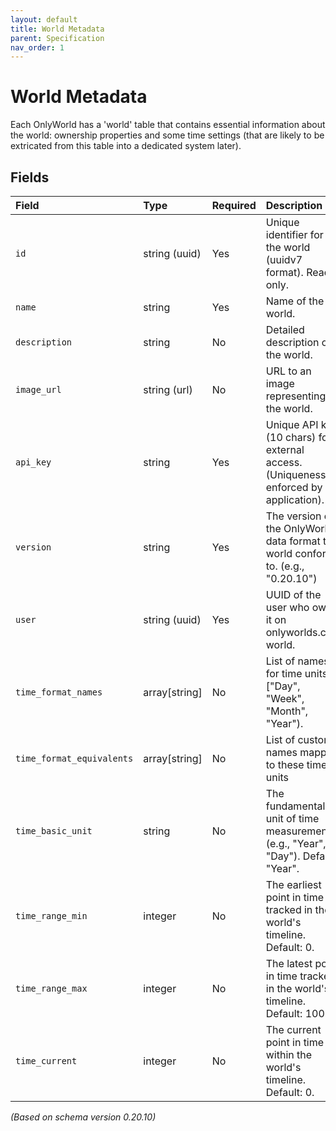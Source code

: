 ```yaml
---
layout: default
title: World Metadata
parent: Specification
nav_order: 1
---
```


# World Metadata

Each OnlyWorld has a 'world' table that contains essential information about the world: ownership properties and some time settings (that are likely to be extricated from this table into a dedicated system later).

## Fields

| Field                     | Type           | Required | Description                                                                                                |
| :------------------------ | :------------- | :------- | :--------------------------------------------------------------------------------------------------------- |
| `id`                      | string (uuid)  | Yes      | Unique identifier for the world (uuidv7 format). Read-only.                                                |
| `name`                    | string         | Yes      | Name of the world.                                                                                         |
| `description`             | string         | No       | Detailed description of the world.                                                                         |
| `image_url`               | string (url)   | No       | URL to an image representing the world.                                                                    |
| `api_key`                 | string         | Yes      | Unique API key (10 chars) for external access. (Uniqueness enforced by application).                        |
| `version`                 | string         | Yes      | The version of the OnlyWorlds data format this world conforms to. (e.g., "0.20.10")                          |
| `user`                    | string (uuid)  | Yes      | UUID of the user who owns it on onlyworlds.com world.                                                                      |
| `time_format_names`       | array[string]  | No       | List of names for time units ["Day", "Week", "Month", "Year").             
| `time_format_equivalents` | array[string] | No        | List of custom names mapped to these time units     |                   |
| `time_basic_unit`         | string         | No       | The fundamental unit of time measurement (e.g., "Year", "Day"). Default: "Year".                          |
| `time_range_min`          | integer        | No       | The earliest point in time tracked in the world's timeline. Default: 0.                                    |
| `time_range_max`          | integer        | No       | The latest point in time tracked in the world's timeline. Default: 100.                                   |
| `time_current`            | integer        | No       | The current point in time within the world's timeline. Default: 0.                                       |

*(Based on schema version 0.20.10)*

